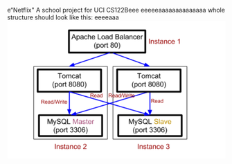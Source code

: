 e“Netflix"
A school project for UCI CS122Beee
eeeeeaaaaaaaaaaaaaa
whole structure should look like this:
eeeeaaa
![image](https://github.com/cxk123/-Netflix-CS122B/blob/master/images/struture.PNG)
